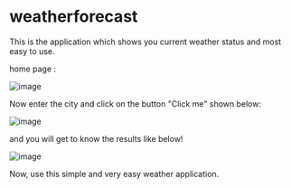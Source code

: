 # weatherforecast

This is the application which shows you current weather status and most easy to use.

home page :

![image](https://user-images.githubusercontent.com/62761345/128223972-7ecafadc-80f5-4838-ba3e-c6ac260a6cd3.png)


Now enter the city and click on the button "Click me" shown below:

![image](https://user-images.githubusercontent.com/62761345/128224150-73b72257-ce2d-40d6-bb88-de7b252dae41.png)

and you will get to know the results like below!

![image](https://user-images.githubusercontent.com/62761345/128224226-ec3b8d62-3696-4f94-8aa2-76d4bd0df986.png)


Now, use this simple and very easy weather application.


